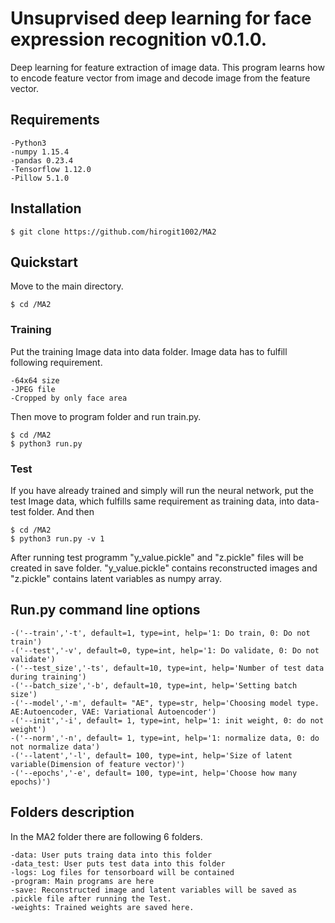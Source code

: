 # Unsuprvised deep learning for face expression recognition v0.1.0.
Deep learning for feature extraction of image data. This program learns how to encode feature vector from image and decode image from the feature vector.

## Requirements
    -Python3
    -numpy 1.15.4
    -pandas 0.23.4
    -Tensorflow 1.12.0
    -Pillow 5.1.0

## Installation
    $ git clone https://github.com/hirogit1002/MA2

## Quickstart 
Move to the main directory.

    $ cd /MA2
    
### Training
Put the training Image data into data folder. Image data has to fulfill following requirement.

    -64x64 size
    -JPEG file
    -Cropped by only face area

Then move to program folder and run train.py.

    $ cd /MA2
    $ python3 run.py

### Test
If you have already trained and simply will run the neural network, put the test Image data, which fulfills same requirement as training data, into data-test folder. And then

    $ cd /MA2
    $ python3 run.py -v 1

After running test programm "y_value.pickle" and "z.pickle" files will be created in save folder. "y_value.pickle" contains reconstructed images and "z.pickle" contains latent variables as numpy array.

## Run.py command line options
    -('--train','-t', default=1, type=int, help='1: Do train, 0: Do not train')
    -('--test','-v', default=0, type=int, help='1: Do validate, 0: Do not validate')
    -('--test_size','-ts', default=10, type=int, help='Number of test data during training')
    -('--batch_size','-b', default=10, type=int, help='Setting batch size')
    -('--model','-m', default= "AE", type=str, help='Choosing model type. AE:Autoencoder, VAE: Variational Autoencoder')
    -('--init','-i', default= 1, type=int, help='1: init weight, 0: do not weight')
    -('--norm','-n', default= 1, type=int, help='1: normalize data, 0: do not normalize data')
    -('--latent','-l', default= 100, type=int, help='Size of latent variable(Dimension of feature vector)')
    -('--epochs','-e', default= 100, type=int, help='Choose how many epochs)')
    
## Folders description
In the MA2 folder there are following 6 folders.

    -data: User puts traing data into this folder
    -data_test: User puts test data into this folder
    -logs: Log files for tensorboard will be contained 
    -program: Main programs are here
    -save: Reconstructed image and latent variables will be saved as .pickle file after running the Test.
    -weights: Trained weights are saved here.
    